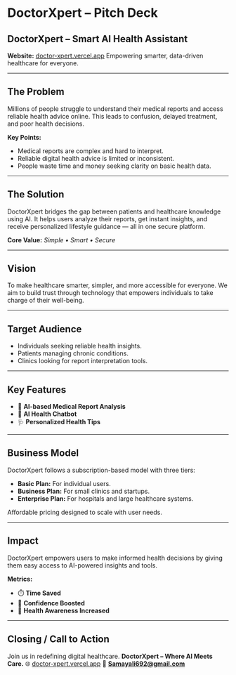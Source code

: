 # **DoctorXpert – Pitch Deck**

## **DoctorXpert – Smart AI Health Assistant**

**Website:** [doctor-xpert.vercel.app](https://doctor-xpert.vercel.app)
Empowering smarter, data-driven healthcare for everyone.

---

## **The Problem**

Millions of people struggle to understand their medical reports and access reliable health advice online. This leads to confusion, delayed treatment, and poor health decisions.

**Key Points:**

* Medical reports are complex and hard to interpret.
* Reliable digital health advice is limited or inconsistent.
* People waste time and money seeking clarity on basic health data.

---

## **The Solution**

DoctorXpert bridges the gap between patients and healthcare knowledge using AI.
It helps users analyze their reports, get instant insights, and receive personalized lifestyle guidance — all in one secure platform.

**Core Value:** *Simple • Smart • Secure*

---

## **Vision**

To make healthcare smarter, simpler, and more accessible for everyone.
We aim to build trust through technology that empowers individuals to take charge of their well-being.

---

## **Target Audience**

* Individuals seeking reliable health insights.
* Patients managing chronic conditions.
* Clinics looking for report interpretation tools.

---

## **Key Features**

* 🧠 **AI-based Medical Report Analysis**
* 💬 **AI Health Chatbot**
* 🩺 **Personalized Health Tips**

---

## **Business Model**

DoctorXpert follows a subscription-based model with three tiers:

* **Basic Plan:** For individual users.
* **Business Plan:** For small clinics and startups.
* **Enterprise Plan:** For hospitals and large healthcare systems.

Affordable pricing designed to scale with user needs.

---

## **Impact**

DoctorXpert empowers users to make informed health decisions by giving them easy access to AI-powered insights and tools.

**Metrics:**

* ⏱️ **Time Saved**
* 💪 **Confidence Boosted**
* 🌿 **Health Awareness Increased**

---

## **Closing / Call to Action**

Join us in redefining digital healthcare.
**DoctorXpert – Where AI Meets Care.**
🌐 [doctor-xpert.vercel.app](https://doctor-xpert.vercel.app)
📧 **[Samayali692@gmail.com](mailto:Samayali692@gmail.com)**
